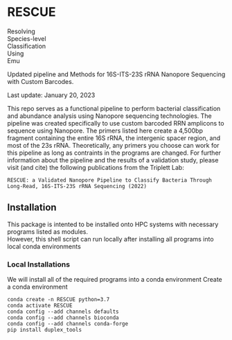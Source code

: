 # **RESCUE**
Resolving \
Species-level \
Classification \
Using \
Emu

Updated pipeline and Methods for 16S-ITS-23S rRNA Nanopore Sequencing with Custom Barcodes.

Last update: January 20, 2023

This repo serves as a functional pipeline to perform bacterial classification and abundance analysis using Nanopore sequencing technologies. The pipeline was created specifically to use custom barcoded RRN amplicons to sequence using Nanopore. The primers listed here create a 4,500bp fragment containing the entire 16S rRNA, the intergenic spacer region, and most of the 23s rRNA. Theoretically, any primers you choose can work for this pipeline as long as contraints in the programs are changed. For further information about the pipeline and the results of a validation study, please visit (and cite) the following publications from the Triplett Lab:

```
RESCUE: a Validated Nanopore Pipeline to Classify Bacteria Through Long-Read, 16S-ITS-23S rRNA Sequencing (2022)
```

## **Installation**
This package is intented to be installed onto HPC systems with necessary programs listed as modules. \
However, this shell script can run locally after installing all programs into local conda environments

### **Local Installations** 
We will install all of the required programs into a conda environment
Create a conda environment
```
conda create -n RESCUE python=3.7
conda activate RESCUE
conda config --add channels defaults
conda config --add channels bioconda
conda config --add channels conda-forge
pip install duplex_tools
```
